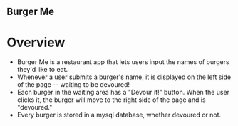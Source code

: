 ## Burger Me

# Overview
+ Burger Me is a restaurant app that lets users input the names of burgers they'd like to eat.
+ Whenever a user submits a burger's name, it is displayed on the left side of the page -- waiting to be devoured!
+ Each burger in the waiting area has a "Devour it!" button. When the user clicks it, the burger will move to the right side of the page and is "devoured."
+ Every burger is stored in a mysql database, whether devoured or not.